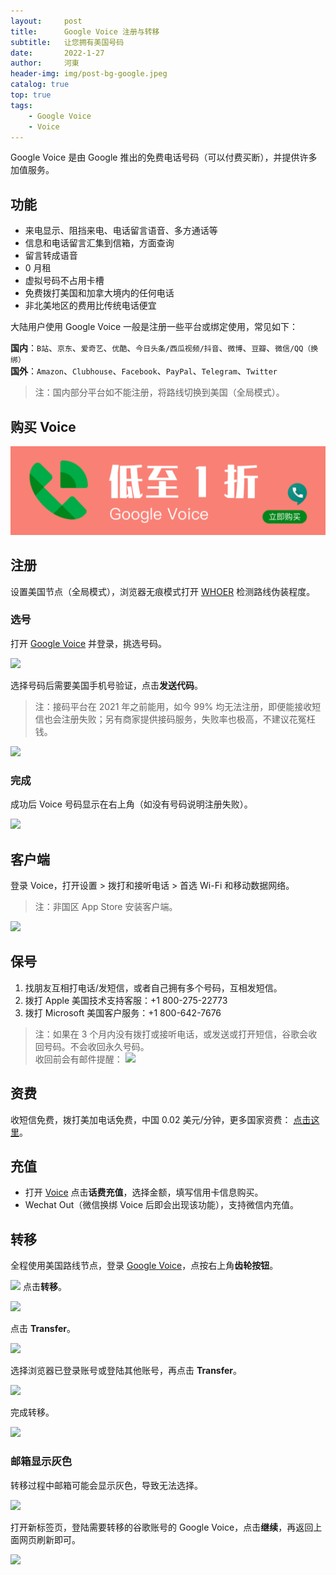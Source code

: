 ```yaml
---
layout:     post
title:      Google Voice 注册与转移
subtitle:   让您拥有美国号码
date:       2022-1-27
author:     河東
header-img: img/post-bg-google.jpeg
catalog: true
top: true
tags:
    - Google Voice
    - Voice
---
```


Google Voice 是由 Google 推出的免费电话号码（可以付费买断），并提供许多加值服务。

## 功能

* 来电显示、阻挡来电、电话留言语音、多方通话等
* 信息和电话留言汇集到信箱，方面查询
* 留言转成语音
* 0 月租
* 虚拟号码不占用卡槽
* 免费拨打美国和加拿大境内的任何电话
* 非北美地区的费用比传统电话便宜

大陆用户使用 Google Voice 一般是注册一些平台或绑定使用，常见如下：

**国内**：`B站`、`京东`、`爱奇艺`、`优酷`、`今日头条/西瓜视频/抖音`、`微博`、`豆瓣`、`微信/QQ（换绑）`\
**国外**：`Amazon`、`Clubhouse`、`Facebook`、`PayPal`、`Telegram`、`Twitter`

>注：国内部分平台如不能注册，将路线切换到美国（全局模式）。

## 购买 Voice

[![](/img/Voice/01.png)](https://t.me/gv188)

## 注册

设置美国节点（全局模式），浏览器无痕模式打开  [WHOER](https://whoer.net)  检测路线伪装程度。


### 选号

打开 [Google Voice](https://voice.google.com/) 并登录，挑选号码。

![](https://i.loli.net/2021/03/02/jeDNBWAMYazm6ko.png)


选择号码后需要美国手机号验证，点击**发送代码**。

> 注：接码平台在 2021 年之前能用，如今 99% 均无法注册，即便能接收短信也会注册失败；另有商家提供接码服务，失败率也极高，不建议花冤枉钱。 

![](https://i.loli.net/2021/03/02/Bd2OEmhbHKrlzX7.png)

### 完成

成功后 Voice 号码显示在右上角（如没有号码说明注册失败）。

 
![](https://tva4.sinaimg.cn/large/008aobiRgy1gmhm3prql2j31qi124wlf.jpg)


## 客户端

登录 Voice，打开设置 > 拨打和接听电话 > 首选 Wi-Fi 和移动数据网络。

>注：非国区 App Store 安装客户端。

![](https://i.loli.net/2021/03/02/TM7HSyVJK5fbnCQ.png)



## 保号

1. 找朋友互相打电话/发短信，或者自己拥有多个号码，互相发短信。
2. 拨打 Apple 美国技术支持客服：+1 800-275-22773
3. 拨打 Microsoft 美国客户服务：+1 800-642-7676

>注：如果在 3 个月内没有拨打或接听电话，或发送或打开短信，谷歌会收回号码。不会收回永久号码。  
>收回前会有邮件提醒：
![](https://i.imgur.com/kZualA4.jpg)





## 资费

收短信免费，拨打美加电话免费，中国 0.02 美元/分钟，更多国家资费： [点击这里](https://voice.google.com/u/0/rates?pli=1)。



## 充值

* 打开 [Voice](https://voice.google.com/u/3/billing) 点击**话费充值**，选择金额，填写信用卡信息购买。
* Wechat Out（微信换绑 Voice 后即会出现该功能），支持微信内充值。



## 转移

全程使用美国路线节点，登录 [Google Voice](https://voice.google.com/u/0/messages)，点按右上角**齿轮按钮**。

![](https://i.imgur.com/JKEP97B.png)
点击**转移**。

![](https://i.imgur.com/JZVjen2.png)



点击 **Transfer**。

![](https://i.imgur.com/Ez0XzAc.png)



选择浏览器已登录账号或登陆其他账号，再点击 **Transfer**。

![](https://i.imgur.com/UDYRIG2.png)


完成转移。

![](https://tva1.sinaimg.cn/large/008eZBHKly1gpa2120zx9j30yy0est9b.jpg)



### 邮箱显示灰色

转移过程中邮箱可能会显示灰色，导致无法选择。

![](https://i.imgur.com/UvMh9hf.png)

打开新标签页，登陆需要转移的谷歌账号的 Google Voice，点击**继续**，再返回上面网页刷新即可。

![](https://i.imgur.com/AApKuOC.png)